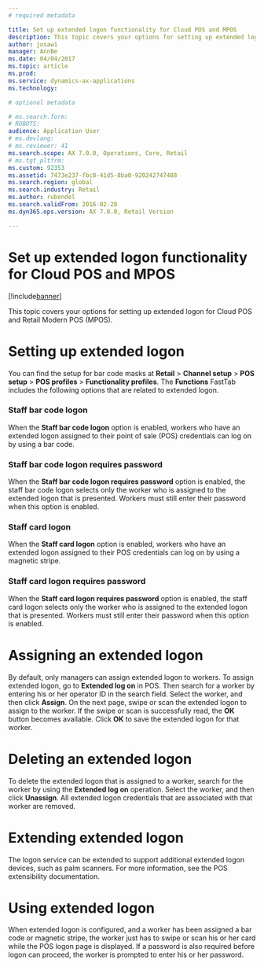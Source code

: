```yaml
---
# required metadata

title: Set up extended logon functionality for Cloud POS and MPOS
description: This topic covers your options for setting up extended logon for Cloud POS and Retail Modern POS (MPOS).
author: josaw1
manager: AnnBe
ms.date: 04/04/2017
ms.topic: article
ms.prod: 
ms.service: dynamics-ax-applications
ms.technology: 

# optional metadata

# ms.search.form: 
# ROBOTS: 
audience: Application User
# ms.devlang: 
# ms.reviewer: 41
ms.search.scope: AX 7.0.0, Operations, Core, Retail
# ms.tgt_pltfrm: 
ms.custom: 92353
ms.assetid: 7473e237-fbc8-41d5-8ba0-920242747488
ms.search.region: global
ms.search.industry: Retail
ms.author: rubendel
ms.search.validFrom: 2016-02-28
ms.dyn365.ops.version: AX 7.0.0, Retail Version

---
```


# Set up extended logon functionality for Cloud POS and MPOS

[!include[banner](includes/banner.md)]


This topic covers your options for setting up extended logon for Cloud POS and Retail Modern POS (MPOS).

Setting up extended logon
=========================

You can find the setup for bar code masks at **Retail** &gt; **Channel setup** &gt; **POS setup** &gt; **POS profiles** &gt; **Functionality profiles**. The **Functions** FastTab includes the following options that are related to extended logon.

### Staff bar code logon

When the **Staff bar code logon** option is enabled, workers who have an extended logon assigned to their point of sale (POS) credentials can log on by using a bar code.

### Staff bar code logon requires password

When the **Staff bar code logon requires password** option is enabled, the staff bar code logon selects only the worker who is assigned to the extended logon that is presented. Workers must still enter their password when this option is enabled.

### Staff card logon

When the **Staff card logon** option is enabled, workers who have an extended logon assigned to their POS credentials can log on by using a magnetic stripe.

### Staff card logon requires password

When the **Staff card logon requires password** option is enabled, the staff card logon selects only the worker who is assigned to the extended logon that is presented. Workers must still enter their password when this option is enabled.

Assigning an extended logon
===========================

By default, only managers can assign extended logon to workers. To assign extended logon, go to **Extended log on** in POS. Then search for a worker by entering his or her operator ID in the search field. Select the worker, and then click **Assign**. On the next page, swipe or scan the extended logon to assign to the worker. If the swipe or scan is successfully read, the **OK** button becomes available. Click **OK** to save the extended logon for that worker.

Deleting an extended logon
==========================

To delete the extended logon that is assigned to a worker, search for the worker by using the **Extended log on** operation. Select the worker, and then click **Unassign**. All extended logon credentials that are associated with that worker are removed.

Extending extended logon
========================

The logon service can be extended to support additional extended logon devices, such as palm scanners. For more information, see the POS extensibility documentation.

Using extended logon
====================

When extended logon is configured, and a worker has been assigned a bar code or magnetic stripe, the worker just has to swipe or scan his or her card while the POS logon page is displayed. If a password is also required before logon can proceed, the worker is prompted to enter his or her password.



